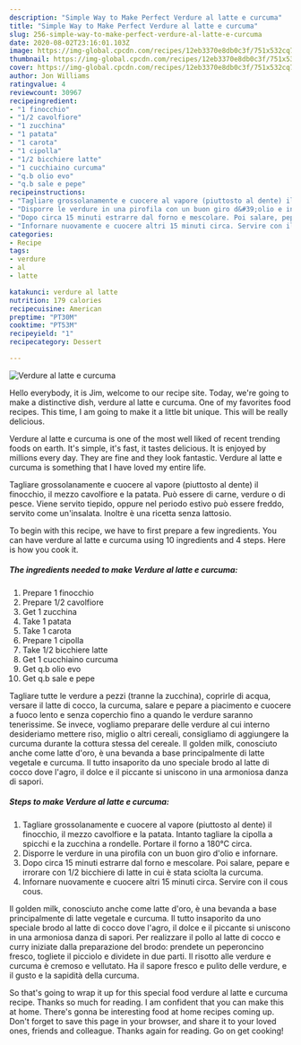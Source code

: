```yaml
---
description: "Simple Way to Make Perfect Verdure al latte e curcuma"
title: "Simple Way to Make Perfect Verdure al latte e curcuma"
slug: 256-simple-way-to-make-perfect-verdure-al-latte-e-curcuma
date: 2020-08-02T23:16:01.103Z
image: https://img-global.cpcdn.com/recipes/12eb3370e8db0c3f/751x532cq70/verdure-al-latte-e-curcuma-recipe-main-photo.jpg
thumbnail: https://img-global.cpcdn.com/recipes/12eb3370e8db0c3f/751x532cq70/verdure-al-latte-e-curcuma-recipe-main-photo.jpg
cover: https://img-global.cpcdn.com/recipes/12eb3370e8db0c3f/751x532cq70/verdure-al-latte-e-curcuma-recipe-main-photo.jpg
author: Jon Williams
ratingvalue: 4
reviewcount: 30967
recipeingredient:
- "1 finocchio"
- "1/2 cavolfiore"
- "1 zucchina"
- "1 patata"
- "1 carota"
- "1 cipolla"
- "1/2 bicchiere latte"
- "1 cucchiaino curcuma"
- "q.b olio evo"
- "q.b sale e pepe"
recipeinstructions:
- "Tagliare grossolanamente e cuocere al vapore (piuttosto al dente) il finocchio, il mezzo cavolfiore e la patata. Intanto tagliare la cipolla a spicchi e la zucchina a rondelle. Portare il forno a 180°C circa."
- "Disporre le verdure in una pirofila con un buon giro d&#39;olio e infornare."
- "Dopo circa 15 minuti estrarre dal forno e mescolare. Poi salare, pepare e irrorare con 1/2 bicchiere di latte in cui è stata sciolta la curcuma."
- "Infornare nuovamente e cuocere altri 15 minuti circa. Servire con il cous cous."
categories:
- Recipe
tags:
- verdure
- al
- latte

katakunci: verdure al latte 
nutrition: 179 calories
recipecuisine: American
preptime: "PT30M"
cooktime: "PT53M"
recipeyield: "1"
recipecategory: Dessert

---
```



![Verdure al latte e curcuma](https://img-global.cpcdn.com/recipes/12eb3370e8db0c3f/751x532cq70/verdure-al-latte-e-curcuma-recipe-main-photo.jpg)

Hello everybody, it is Jim, welcome to our recipe site. Today, we're going to make a distinctive dish, verdure al latte e curcuma. One of my favorites food recipes. This time, I am going to make it a little bit unique. This will be really delicious.

Verdure al latte e curcuma is one of the most well liked of recent trending foods on earth. It's simple, it's fast, it tastes delicious. It is enjoyed by millions every day. They are fine and they look fantastic. Verdure al latte e curcuma is something that I have loved my entire life.

Tagliare grossolanamente e cuocere al vapore (piuttosto al dente) il finocchio, il mezzo cavolfiore e la patata. Può essere di carne, verdure o di pesce. Viene servito tiepido, oppure nel periodo estivo può essere freddo, servito come un&#39;insalata. Inoltre è una ricetta senza lattosio.


To begin with this recipe, we have to first prepare a few ingredients. You can have verdure al latte e curcuma using 10 ingredients and 4 steps. Here is how you cook it.

<!--inarticleads1-->

##### The ingredients needed to make Verdure al latte e curcuma:

1. Prepare 1 finocchio
1. Prepare 1/2 cavolfiore
1. Get 1 zucchina
1. Take 1 patata
1. Take 1 carota
1. Prepare 1 cipolla
1. Take 1/2 bicchiere latte
1. Get 1 cucchiaino curcuma
1. Get q.b olio evo
1. Get q.b sale e pepe


Tagliare tutte le verdure a pezzi (tranne la zucchina), coprirle di acqua, versare il latte di cocco, la curcuma, salare e pepare a piacimento e cuocere a fuoco lento e senza coperchio fino a quando le verdure saranno tenerissime. Se invece, vogliamo preparare delle verdure al cui interno desideriamo mettere riso, miglio o altri cereali, consigliamo di aggiungere la curcuma durante la cottura stessa del cereale. Il golden milk, conosciuto anche come latte d&#39;oro, è una bevanda a base principalmente di latte vegetale e curcuma. Il tutto insaporito da uno speciale brodo al latte di cocco dove l&#39;agro, il dolce e il piccante si uniscono in una armoniosa danza di sapori. 

<!--inarticleads2-->

##### Steps to make Verdure al latte e curcuma:

1. Tagliare grossolanamente e cuocere al vapore (piuttosto al dente) il finocchio, il mezzo cavolfiore e la patata. Intanto tagliare la cipolla a spicchi e la zucchina a rondelle. Portare il forno a 180°C circa.
1. Disporre le verdure in una pirofila con un buon giro d&#39;olio e infornare.
1. Dopo circa 15 minuti estrarre dal forno e mescolare. Poi salare, pepare e irrorare con 1/2 bicchiere di latte in cui è stata sciolta la curcuma.
1. Infornare nuovamente e cuocere altri 15 minuti circa. Servire con il cous cous.


Il golden milk, conosciuto anche come latte d&#39;oro, è una bevanda a base principalmente di latte vegetale e curcuma. Il tutto insaporito da uno speciale brodo al latte di cocco dove l&#39;agro, il dolce e il piccante si uniscono in una armoniosa danza di sapori. Per realizzare il pollo al latte di cocco e curry iniziate dalla preparazione del brodo: prendete un peperoncino fresco, togliete il picciolo e dividete in due parti. Il risotto alle verdure e curcuma è cremoso e vellutato. Ha il sapore fresco e pulito delle verdure, e il gusto e la sapidità della curcuma. 

So that's going to wrap it up for this special food verdure al latte e curcuma recipe. Thanks so much for reading. I am confident that you can make this at home. There's gonna be interesting food at home recipes coming up. Don't forget to save this page in your browser, and share it to your loved ones, friends and colleague. Thanks again for reading. Go on get cooking!
